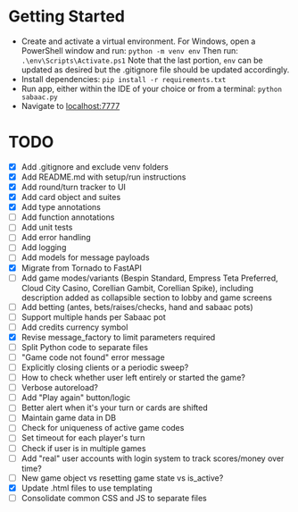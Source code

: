 # Getting Started
- Create and activate a virtual environment. For Windows, open a PowerShell window and run:
`python -m venv env`
Then run:
`.\env\Scripts\Activate.ps1`
Note that the last portion, `env` can be updated as desired but the .gitignore file should be updated accordingly.
- Install dependencies:
`pip install -r requirements.txt`
- Run app, either within the IDE of your choice or from a terminal:
`python sabaac.py`
- Navigate to <localhost:7777>

# TODO
- [x] Add .gitignore and exclude venv folders
- [x] Add README.md with setup/run instructions
- [x] Add round/turn tracker to UI
- [x] Add card object and suites
- [x] Add type annotations
- [ ] Add function annotations
- [ ] Add unit tests
- [ ] Add error handling
- [ ] Add logging
- [ ] Add models for message payloads
- [x] Migrate from Tornado to FastAPI
- [ ] Add game modes/variants (Bespin Standard, Empress Teta Preferred, Cloud City Casino, Corellian Gambit, Corellian Spike), including description added as collapsible section to lobby and game screens
- [ ] Add betting (antes, bets/raises/checks, hand and sabaac pots)
- [ ] Support multiple hands per Sabaac pot
- [ ] Add credits currency symbol
- [x] Revise message_factory to limit parameters required
- [ ] Split Python code to separate files
- [ ] "Game code not found" error message
- [ ] Explicitly closing clients or a periodic sweep?
- [ ] How to check whether user left entirely or started the game?
- [ ] Verbose autoreload?
- [ ] Add "Play again" button/logic
- [ ] Better alert when it's your turn or cards are shifted
- [ ] Maintain game data in DB
- [ ] Check for uniqueness of active game codes
- [ ] Set timeout for each player's turn
- [ ] Check if user is in multiple games
- [ ] Add "real" user accounts with login system to track scores/money over time?
- [ ] New game object vs resetting game state vs is_active?
- [x] Update .html files to use templating
- [ ] Consolidate common CSS and JS to separate files
